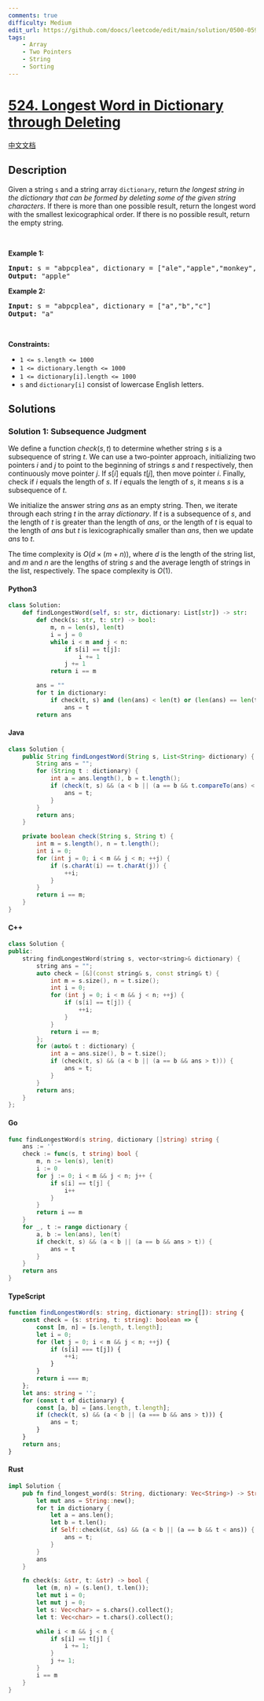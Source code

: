 ```yaml
---
comments: true
difficulty: Medium
edit_url: https://github.com/doocs/leetcode/edit/main/solution/0500-0599/0524.Longest%20Word%20in%20Dictionary%20through%20Deleting/README_EN.md
tags:
    - Array
    - Two Pointers
    - String
    - Sorting
---
```


<!-- problem:start -->

# [524. Longest Word in Dictionary through Deleting](https://leetcode.com/problems/longest-word-in-dictionary-through-deleting)

[中文文档](/solution/0500-0599/0524.Longest%20Word%20in%20Dictionary%20through%20Deleting/README.md)

## Description

<!-- description:start -->

<p>Given a string <code>s</code> and a string array <code>dictionary</code>, return <em>the longest string in the dictionary that can be formed by deleting some of the given string characters</em>. If there is more than one possible result, return the longest word with the smallest lexicographical order. If there is no possible result, return the empty string.</p>

<p>&nbsp;</p>
<p><strong class="example">Example 1:</strong></p>

<pre>
<strong>Input:</strong> s = &quot;abpcplea&quot;, dictionary = [&quot;ale&quot;,&quot;apple&quot;,&quot;monkey&quot;,&quot;plea&quot;]
<strong>Output:</strong> &quot;apple&quot;
</pre>

<p><strong class="example">Example 2:</strong></p>

<pre>
<strong>Input:</strong> s = &quot;abpcplea&quot;, dictionary = [&quot;a&quot;,&quot;b&quot;,&quot;c&quot;]
<strong>Output:</strong> &quot;a&quot;
</pre>

<p>&nbsp;</p>
<p><strong>Constraints:</strong></p>

<ul>
	<li><code>1 &lt;= s.length &lt;= 1000</code></li>
	<li><code>1 &lt;= dictionary.length &lt;= 1000</code></li>
	<li><code>1 &lt;= dictionary[i].length &lt;= 1000</code></li>
	<li><code>s</code> and <code>dictionary[i]</code> consist of lowercase English letters.</li>
</ul>

<!-- description:end -->

## Solutions

<!-- solution:start -->

### Solution 1: Subsequence Judgment

We define a function $check(s, t)$ to determine whether string $s$ is a subsequence of string $t$. We can use a two-pointer approach, initializing two pointers $i$ and $j$ to point to the beginning of strings $s$ and $t$ respectively, then continuously move pointer $j$. If $s[i]$ equals $t[j]$, then move pointer $i$. Finally, check if $i$ equals the length of $s$. If $i$ equals the length of $s$, it means $s$ is a subsequence of $t$.

We initialize the answer string $ans$ as an empty string. Then, we iterate through each string $t$ in the array $dictionary$. If $t$ is a subsequence of $s$, and the length of $t$ is greater than the length of $ans$, or the length of $t$ is equal to the length of $ans$ but $t$ is lexicographically smaller than $ans$, then we update $ans$ to $t$.

The time complexity is $O(d \times (m + n))$, where $d$ is the length of the string list, and $m$ and $n$ are the lengths of string $s$ and the average length of strings in the list, respectively. The space complexity is $O(1)$.

<!-- tabs:start -->

#### Python3

```python
class Solution:
    def findLongestWord(self, s: str, dictionary: List[str]) -> str:
        def check(s: str, t: str) -> bool:
            m, n = len(s), len(t)
            i = j = 0
            while i < m and j < n:
                if s[i] == t[j]:
                    i += 1
                j += 1
            return i == m

        ans = ""
        for t in dictionary:
            if check(t, s) and (len(ans) < len(t) or (len(ans) == len(t) and ans > t)):
                ans = t
        return ans
```

#### Java

```java
class Solution {
    public String findLongestWord(String s, List<String> dictionary) {
        String ans = "";
        for (String t : dictionary) {
            int a = ans.length(), b = t.length();
            if (check(t, s) && (a < b || (a == b && t.compareTo(ans) < 0))) {
                ans = t;
            }
        }
        return ans;
    }

    private boolean check(String s, String t) {
        int m = s.length(), n = t.length();
        int i = 0;
        for (int j = 0; i < m && j < n; ++j) {
            if (s.charAt(i) == t.charAt(j)) {
                ++i;
            }
        }
        return i == m;
    }
}
```

#### C++

```cpp
class Solution {
public:
    string findLongestWord(string s, vector<string>& dictionary) {
        string ans = "";
        auto check = [&](const string& s, const string& t) {
            int m = s.size(), n = t.size();
            int i = 0;
            for (int j = 0; i < m && j < n; ++j) {
                if (s[i] == t[j]) {
                    ++i;
                }
            }
            return i == m;
        };
        for (auto& t : dictionary) {
            int a = ans.size(), b = t.size();
            if (check(t, s) && (a < b || (a == b && ans > t))) {
                ans = t;
            }
        }
        return ans;
    }
};
```

#### Go

```go
func findLongestWord(s string, dictionary []string) string {
	ans := ''
	check := func(s, t string) bool {
		m, n := len(s), len(t)
		i := 0
		for j := 0; i < m && j < n; j++ {
			if s[i] == t[j] {
				i++
			}
		}
		return i == m
	}
	for _, t := range dictionary {
		a, b := len(ans), len(t)
		if check(t, s) && (a < b || (a == b && ans > t)) {
			ans = t
		}
	}
	return ans
}
```

#### TypeScript

```ts
function findLongestWord(s: string, dictionary: string[]): string {
    const check = (s: string, t: string): boolean => {
        const [m, n] = [s.length, t.length];
        let i = 0;
        for (let j = 0; i < m && j < n; ++j) {
            if (s[i] === t[j]) {
                ++i;
            }
        }
        return i === m;
    };
    let ans: string = '';
    for (const t of dictionary) {
        const [a, b] = [ans.length, t.length];
        if (check(t, s) && (a < b || (a === b && ans > t))) {
            ans = t;
        }
    }
    return ans;
}
```

#### Rust

```rust
impl Solution {
    pub fn find_longest_word(s: String, dictionary: Vec<String>) -> String {
        let mut ans = String::new();
        for t in dictionary {
            let a = ans.len();
            let b = t.len();
            if Self::check(&t, &s) && (a < b || (a == b && t < ans)) {
                ans = t;
            }
        }
        ans
    }

    fn check(s: &str, t: &str) -> bool {
        let (m, n) = (s.len(), t.len());
        let mut i = 0;
        let mut j = 0;
        let s: Vec<char> = s.chars().collect();
        let t: Vec<char> = t.chars().collect();

        while i < m && j < n {
            if s[i] == t[j] {
                i += 1;
            }
            j += 1;
        }
        i == m
    }
}
```

<!-- tabs:end -->

<!-- solution:end -->

<!-- problem:end -->

